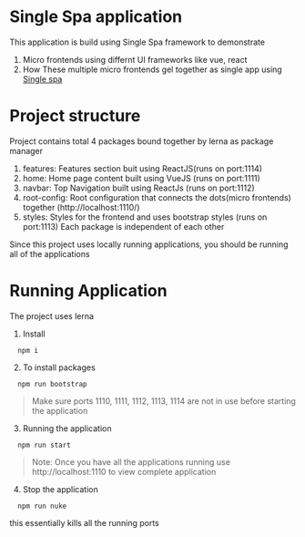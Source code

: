 # Single Spa application

This application is build using Single Spa framework to demonstrate

1. Micro frontends using differnt UI frameworks like vue, react
2. How These multiple micro frontends gel together as single app using [Single spa](https://single-spa.js.org/)

# Project structure

Project contains total 4 packages bound together by lerna as package manager

1. features: Features section buit using ReactJS(runs on port:1114)
2. home: Home page content built using VueJS (runs on port:1111)
3. navbar: Top Navigation built using ReactJs (runs on port:1112)
4. root-config: Root configuration that connects the dots(micro frontends) together (http://localhost:1110/)
5. styles: Styles for the frontend and uses bootstrap styles (runs on port:1113)
   Each package is independent of each other

Since this project uses locally running applications, you should be running all of the applications

# Running Application

The project uses lerna

1. Install

```
  npm i
```

2. To install packages

```
  npm run bootstrap
```

> Make sure ports 1110, 1111, 1112, 1113, 1114 are not in use before starting the application

3. Running the application

```
  npm run start
```

> Note: Once you have all the applications running use http://localhost:1110 to view complete application

4. Stop the application

```
  npm run nuke
```

this essentially kills all the running ports
